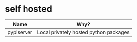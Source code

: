 # self hosted

| Name       | Why?                                   |
| ---------- | -------------------------------------- |
| pypiserver | Local privately hosted python packages |
